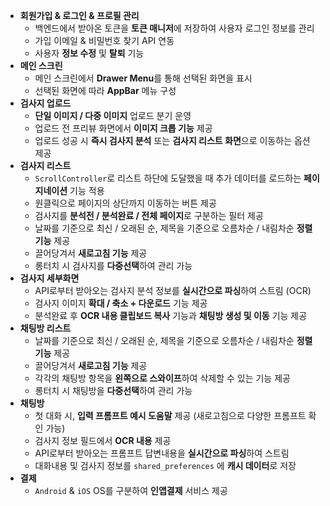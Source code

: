 - **회원가입 & 로그인 & 프로필 관리**
  - 백엔드에서 받아온 토큰을 **토큰 매니저**에 저장하여 사용자 로그인 정보를 관리
  - 가입 이메일 & 비밀번호 찾기 API 연동
  - 사용자 **정보 수정** 및 **탈퇴** 기능
- **메인 스크린**
  - 메인 스크린에서 **Drawer Menu**를 통해 선택된 화면을 표시
  - 선택된 화면에 따라 **AppBar** 메뉴 구성
- **검사지 업로드**
  - **단일 이미지 / 다중 이미지** 업로드 분기 운영
  - 업로드 전 프리뷰 화면에서 **이미지 크롭 기능** 제공
  - 업로드 성공 시 **즉시 검사지 분석** 또는 **검사지 리스트 화면**으로 이동하는 옵션 제공
- **검사지 리스트**
  - `ScrollController`로 리스트 하단에 도달했을 때 추가 데이터를 로드하는 **페이지네이션** 기능 적용
  - 원클릭으로 페이지의 상단까지 이동하는 버튼 제공
  - 검사지를 **분석전 / 분석완료 / 전체 페이지**로 구분하는 필터 제공
  - 날짜를 기준으로 최신 / 오래된 순, 제목을 기준으로 오름차순 / 내림차순 **정렬 기능** 제공
  - 끌어당겨서 **새로고침 기능** 제공
  - 롱터치 시 검사지를 **다중선택**하여 관리 가능
- **검사지 세부화면**
  - API로부터 받아오는 검사지 분석 정보를 **실시간으로 파싱**하여 스트림 (OCR)
  - 검사지 이미지 **확대 / 축소 + 다운로드** 기능 제공
  - 분석완료 후 **OCR 내용 클립보드 복사** 기능과 **채팅방 생성 및 이동** 기능 제공
- **채팅방 리스트**
  - 날짜를 기준으로 최신 / 오래된 순, 제목을 기준으로 오름차순 / 내림차순 **정렬 기능** 제공
  - 끌어당겨서 **새로고침 기능** 제공
  - 각각의 채팅방 항목을 **왼쪽으로 스와이프**하여 삭제할 수 있는 기능 제공
  - 롱터치 시 채팅방을 **다중선택**하여 관리 가능
- **채팅방**
  - 첫 대화 시, **입력 프롬프트 예시 도움말** 제공 (새로고침으로 다양한 프롬프트 확인 가능)
  - 검사지 정보 필드에서 **OCR 내용** 제공
  - API로부터 받아오는 프롬프트 답변내용을 **실시간으로 파싱**하여 스트림
  - 대화내용 및 검사지 정보를 `shared_preferences` 에 **캐시 데이터**로 저장
- **결제**
  - `Android` & `iOS` OS를 구분하여 **인앱결제** 서비스 제공